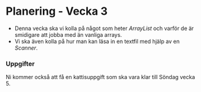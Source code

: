 # Planering - Vecka 3

- Denna vecka ska vi kolla på något som heter *ArrayList* och varför de är smidigare att jobba med än vanliga arrays.<br>
- Vi ska även kolla på hur man kan läsa in en textfil med hjälp av en *Scanner*.

### Uppgifter
Ni kommer också att få en kattisuppgift som ska vara klar till Söndag vecka 5.